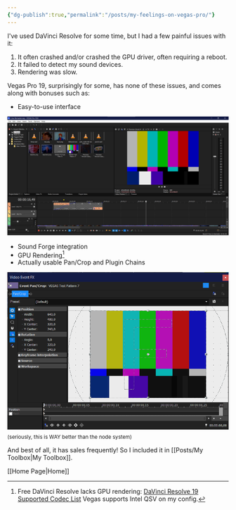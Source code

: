 ```yaml
---
{"dg-publish":true,"permalink":"/posts/my-feelings-on-vegas-pro/"}
---
```


I've used DaVinci Resolve for some time, but I had a few painful issues with it:
1. It often crashed and/or crashed the GPU driver, often requiring a reboot.
2. It failed to detect my sound devices.
3. Rendering was slow.

Vegas Pro 19, surprisingly for some, has none of these issues, and comes along with bonuses such as:
- Easy-to-use interface

![vegas-interface.png](/img/user/Attachments/vegas-interface.png)
- Sound Forge integration
- GPU Rendering[^1]
- Actually usable Pan/Crop and Plugin Chains

![vegas-pancrop.png](/img/user/Attachments/vegas-pancrop.png)
<sub>(seriously, this is WAY better than the node system)</sub>

And best of all, it has sales frequently! So I included it in [[Posts/My Toolbox\|My Toolbox]].

[[Home Page\|Home]]

[^1]: Free DaVinci Resolve lacks GPU rendering: [DaVinci Resolve 19 Supported Codec List](https://documents.blackmagicdesign.com/SupportNotes/DaVinci_Resolve_19_Supported_Codec_List.pdf)
	Vegas supports Intel QSV on my config.
